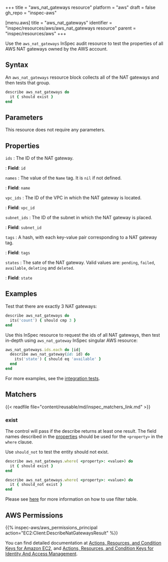 +++
title = "aws_nat_gateways resource"
platform = "aws"
draft = false
gh_repo = "inspec-aws"

[menu.aws]
title = "aws_nat_gateways"
identifier = "inspec/resources/aws/aws_nat_gateways resource"
parent = "inspec/resources/aws"
+++

Use the `aws_nat_gateways` InSpec audit resource to test the properties of all AWS NAT gateways owned by the AWS account.

## Syntax

An `aws_nat_gateways` resource block collects all of the NAT gateways and then tests that group.

```ruby
describe aws_nat_gateways do
  it { should exist }
end 
```

## Parameters

This resource does not require any parameters.

## Properties

`ids`
: The ID of the NAT gateway.

: **Field**: `id`

`names`
: The value of the `Name` tag. It is `nil` if not defined.

: **Field**: `name`

`vpc_ids`
: The ID of the VPC in which the NAT gateway is located.

: **Field**: `vpc_id`

`subnet_ids`
: The ID of the subnet in which the NAT gateway is placed.

: **Field**: `subnet_id`

`tags`
: A hash, with each key-value pair corresponding to a NAT gateway tag.

: **Field**: `tags`

`states`
: The sate of the NAT gateway. Valid values are: `pending`, `failed`, `available`, `deleting` and `deleted`.

: **Field**: `state`

## Examples

Test that there are exactly 3 NAT gateways:

```ruby
describe aws_nat_gateways do
  its('count') { should cmp 3 }
end
```

Use this InSpec resource to request the ids of all NAT gateways, then test in-depth using `aws_nat_gateway` InSpec singular AWS resource:

```ruby
aws_nat_gateways.ids.each do |id|
  describe aws_nat_gateway(id: id) do
    its('state') { should eq 'available' }
  end
end
```

For more examples, see the [integration tests](https://github.com/inspec/inspec-aws/blob/main/test/integration/verify/controls/aws_nat_gateways.rb).

## Matchers

{{< readfile file="content/reusable/md/inspec_matchers_link.md" >}}

### exist

The control will pass if the describe returns at least one result.
The field names described in the [properties](#properties) should be used for the `<property>` in the `where` clause.

Use `should_not` to test the entity should not exist.

```ruby
describe aws_nat_gateways.where( <property>: <value>) do
  it { should exist }
end
```

```ruby
describe aws_nat_gateways.where( <property>: <value>) do
  it { should_not exist }
end
```

Please see [here](https://github.com/inspec/inspec/blob/master/docs/dev/filtertable-usage.md) for more information on how to use filter table.

## AWS Permissions

{{% inspec-aws/aws_permissions_principal action="EC2:Client:DescribeNatGatewaysResult" %}}

You can find detailed documentation at [Actions, Resources, and Condition Keys for Amazon EC2](https://docs.aws.amazon.com/IAM/latest/UserGuide/list_amazonec2.html), and [Actions, Resources, and Condition Keys for Identity And Access Management](https://docs.aws.amazon.com/IAM/latest/UserGuide/list_identityandaccessmanagement.html).
